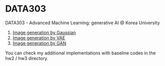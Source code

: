 # DATA303
DATA303 - Advanced Machine Learning: generative AI @ Korea University

1. [Image generation by Gaussian](https://github.com/mlvlab/data303/blob/main/Image_Generation_by_Gaussian.ipynb)
2. [Image generation by VAE](https://github.com/mlvlab/data303/blob/main/Image_Generation_by_VAE.ipynb)
3. [Image generation by GAN](https://github.com/mlvlab/data303/blob/main/Image_Generation_by_GAN.ipynb)

You can check my additional implementations with baseline codes in the hw2 / hw3 directory.
